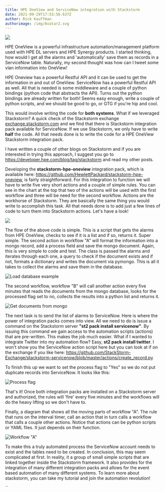```yaml
---
title: HPE OneView and ServiceNow integration with Stackstorm
date: 2021-09-29T17:53:58.637Z
author: Rick Kauffman
authorimage: /img/Avatar2.svg
---
```

![](http://www.techworldwookie.com/blogpost/flowchart.png)


HPE OneView is a powerful infrastructure automation/management platform used with HPE DL servers and HPE Synergy products. I started thinking, how would I get all the alarms and 'automatically' save them as records in a ServiceNow table. Naturally, my second thought was how can I tweet some vlan information into OneView! 

HPE Oneview has a powerful Restful API and it can be used to get the information in and out of OneView. ServiceNow has a powerful Restful API as well. All that is needed is some middleware and a couple of python bindings (python code that abstracts the API). Turns out the python bindings are already written for both! Seems easy enough, write a couple of python scripts, and we should be good to go, or GTG if you're hip and cool.

This would involve writing the code for **both systems**. What if we leveraged Stackstorm? A quick check of the Stackstorm exchange [exchange.stackstorm.com](exchange.stackstorm.com) and we find that there is Stackstorm integration pack available for ServiceNow. If we use Stackstorm, we only have to write **half** the code. All that needs done is to write the code for a HPE OneView Stackstorm integration pack. 

I have written a couple of other blogs on Stackstorm and if you are interested in trying this approach, I suggest you go to <https://developer.hpe.com/blog/tag/stackstorm> and read my other posts.

Developing the **stackstorm-hpe-oneview** integration pack, which is available here: <https://github.com/HewlettPackard/stackstorm-hpe-oneview>, is fairly straightforward. For this integration to function we will have to write five very short actions and a couple of simple rules. You can see in the chart at the top that two of the actions will be used with the first workflow and three will be need for the second workflow. Actions are the workhorse of Stackstorm. They are basically the same thing you would write to accomplish this task. All that needs done is to  add just a few lines of code to turn them into Stackstorm actions. Let's have a look!

![](http://www.techworldwookie.com/blogpost/action.png)

The flow of the above code is simple. This is a script that gets the alarms from HPE OneView, checks to see if it is a list and if so, returns it. Super simple. The second action in workflow "A" will format the information into a mongo record, add a process field and save the mongo document. Again, this is very simple to code and test. The class is passed the alarms and iterates through each one, a query to check if the document exists and if not, formats a dictionary and writes the document via pymongo. This is all it takes to collect the alarms and save them in the database. 

![](http://www.techworldwookie.com/blogpost/load.png "Load database example")

The second workflow, workflow "B" will call another action every five minutes that reads the documents from the mongo database, looks for the processed flag set to no, collects the results into a python list and returns it. 

![](http://www.techworldwookie.com/blogpost/get-records.png "Get documents from mongo")

The next task is to send the list of alarms to ServiceNow. Here is where the power of integration packs comes into view. All we need to do is issue a command on the Stackstorm server **"st2 pack install servicenow"**. By issuing this command we gain access to the automation scripts (actions) that are pre-written. This makes the job much easier. What if I wanted to integrate Twitter into my automation flow? Easy, **st2 pack install twitter**.  I won't show you the ServiceNow action script here but you can look at if on the exchange if you like here: <https://github.com/StackStorm-Exchange/stackstorm-servicenow/blob/master/actions/create_record.py>

To finish this up we want to set the process flag to "Yes" so we do not put duplicate records into ServiceNow. It looks like this:

![](http://www.techworldwookie.com/blogpost/process.png "Process flag")

That's it! Once both integration packs are installed on a Stackstorm server and authorized, the rules will 'fire' every five minutes and the workflows will do the heavy lifting so we don't have to. 

Finally, a diagram that shows all the moving parts of workflow "A". The rule that runs on the interval timer, call an action that in turn calls a workflow that calls a couple other actions. Notice that actions can be python scripts or YAML files. It just depends on their function. 

![](http://www.techworldwookie.com/blogpost/full-workflow.png "Workflow \"A\"")

 

To make this a truly automated process the ServiceNow account needs to exist and the tables need to be created. In conclusion, this may seem complicated at first. In reality, it a group of small simple scripts that are linked together inside the Stackstorm framework. It also provides for the integration of many different integration packs and allows for the event based automation of many different systems. To learn more about stackstorm, you can take my tutorial and join the automation revolution!

``